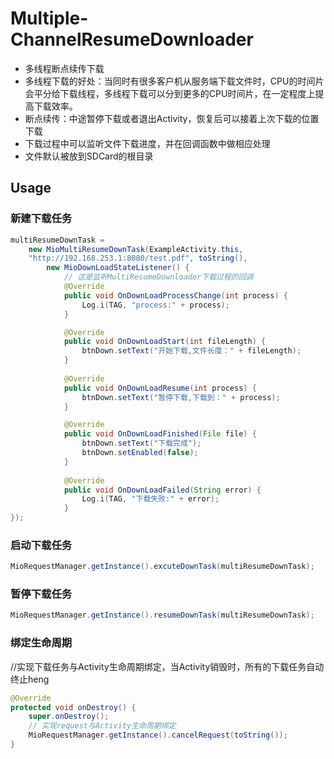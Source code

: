 # Multiple-ChannelResumeDownloader
 - 多线程断点续传下载
 - 多线程下载的好处：当同时有很多客户机从服务端下载文件时，CPU的时间片会平分给下载线程，多线程下载可以分到更多的CPU时间片，在一定程度上提高下载效率。
 - 断点续传：中途暂停下载或者退出Activity，恢复后可以接着上次下载的位置下载
 - 下载过程中可以监听文件下载进度，并在回调函数中做相应处理
 - 文件默认被放到SDCard的根目录

## Usage

### 新建下载任务

```Java
multiResumeDownTask =
    new MioMultiResumeDownTask(ExampleActivity.this,
    "http://192.168.253.1:8080/test.pdf", toString(),
        new MioDownLoadStateListener() {
            // 这是监听MultiResumeDownloader下载过程的回调
            @Override
            public void OnDownLoadProcessChange(int process) {
                Log.i(TAG, "process:" + process);
            }

            @Override
            public void OnDownLoadStart(int fileLength) {
                btnDown.setText("开始下载,文件长度：" + fileLength);
            }
            
            @Override
            public void OnDownLoadResume(int process) {
                btnDown.setText("暂停下载,下载到：" + process);
            }

            @Override
            public void OnDownLoadFinished(File file) {
                btnDown.setText("下载完成");
                btnDown.setEnabled(false);
            }
            
            @Override
            public void OnDownLoadFailed(String error) {
                Log.i(TAG, "下载失败:" + error);
            }
});
```

### 启动下载任务
```Java
MioRequestManager.getInstance().excuteDownTask(multiResumeDownTask);
```

### 暂停下载任务
```Java
MioRequestManager.getInstance().resumeDownTask(multiResumeDownTask);
```

### 绑定生命周期 
//实现下载任务与Activity生命周期绑定，当Activity销毁时，所有的下载任务自动终止heng
```Java
@Override
protected void onDestroy() {
    super.onDestroy();
    // 实现request与Activity生命周期绑定
    MioRequestManager.getInstance().cancelRequest(toString());
}
```
